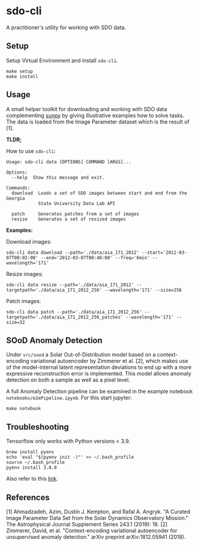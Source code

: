 # sdo-cli

A practitioner's utility for working with SDO data.

## Setup

Setup Virtual Environment and install `sdo-cli`.

```
make setup
make install
```

## Usage

A small helper toolkit for downloading and working with SDO data complementing [sunpy](https://sunpy.org/) by giving illustrative examples how to solve tasks. The data is loaded from the Image Parameter dataset which is the result of [1].

**TLDR;**

How to use `sdo-cli`:

```
Usage: sdo-cli data [OPTIONS] COMMAND [ARGS]...

Options:
  --help  Show this message and exit.

Commands:
  download  Loads a set of SDO images between start and end from the Georgia
            State University Data Lab API

  patch     Generates patches from a set of images
  resize    Generates a set of resized images
```

**Examples:**

Download images:

```
sdo-cli data download --path='./data/aia_171_2012' --start='2012-03-07T00:02:00' --end='2012-03-07T00:40:00' --freq='6min' --wavelength='171'
```

Resize images:

```
sdo-cli data resize --path='./data/aia_171_2012' --targetpath='./data/aia_171_2012_256' --wavelength='171' --size=256
```

Patch images:

```
sdo-cli data patch --path='./data/aia_171_2012_256' --targetpath='./data/aia_171_2012_256_patches' --wavelength='171' --size=32
```

## SOoD Anomaly Detection

Under `src/sood` a Solar Out-of-Distribution model based on a context-encoding variational autoencoder by Zimmerer et al. [2], which makes use of the model-internal latent representation deviations to end up with a more expressive reconstruction error is implemented. This model allows anomaly detection on both a sample as well as a pixel level.

A full Anomaly Detection pipeline can be examined in the example notebook `notebooks/e2ePipeline.ipynb`. For this start jupyter:

```
make notebook
```

## Troubleshooting

Tensorflow only works with Python versions < 3.9.

```
brew install pyenv
echo 'eval "$(pyenv init -)"' >> ~/.bash_profile
source ~/.bash_profile
pyenv install 3.8.0
```

Also refer to this [link](https://www.chrisjmendez.com/2017/08/03/installing-multiple-versions-of-python-on-your-mac-using-homebrew/).

## References

[1] Ahmadzadeh, Azim, Dustin J. Kempton, and Rafal A. Angryk. "A Curated Image Parameter Data Set from the Solar Dynamics Observatory Mission." The Astrophysical Journal Supplement Series 243.1 (2019): 18.
[2] Zimmerer, David, et al. "Context-encoding variational autoencoder for unsupervised anomaly detection." arXiv preprint arXiv:1812.05941 (2018).
